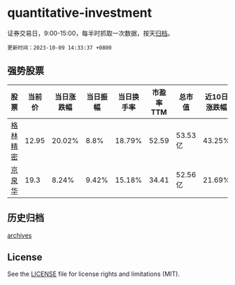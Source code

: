 # quantitative-investment

证券交易日，9:00-15:00，每半时抓取一次数据，按天[归档](archives)。

`更新时间：2023-10-09 14:33:37 +0800`

## 强势股票

|股票|当前价|当日涨跌幅|当日振幅|当日换手率|市盈率TTM|总市值|近10日涨跌幅|
|----|----|----|----|----|----|----|----|
|[格林精密](https://xueqiu.com/S/SZ300968)|12.95|20.02%|8.8%|18.79%|52.59|53.53亿|43.25%|
|[京泉华](https://xueqiu.com/S/SZ002885)|19.3|8.24%|9.42%|15.18%|34.41|52.56亿|21.69%|

## 历史归档

[archives](archives)

## License

See the [LICENSE](LICENSE) file for license rights and limitations (MIT).